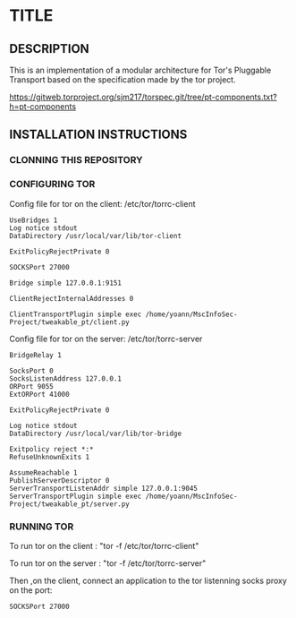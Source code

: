 # TITLE

## DESCRIPTION
This is an implementation of a modular architecture for Tor's Pluggable Transport based on the specification made by the tor project.

https://gitweb.torproject.org/sjm217/torspec.git/tree/pt-components.txt?h=pt-components

## INSTALLATION INSTRUCTIONS

### CLONNING THIS REPOSITORY

### CONFIGURING TOR
Config file for tor on the client: /etc/tor/torrc-client

```
UseBridges 1
Log notice stdout
DataDirectory /usr/local/var/lib/tor-client

ExitPolicyRejectPrivate 0

SOCKSPort 27000

Bridge simple 127.0.0.1:9151

ClientRejectInternalAddresses 0

ClientTransportPlugin simple exec /home/yoann/MscInfoSec-Project/tweakable_pt/client.py
```

Config file for tor on the server: /etc/tor/torrc-server

```
BridgeRelay 1

SocksPort 0
SocksListenAddress 127.0.0.1 
ORPort 9055
ExtORPort 41000

ExitPolicyRejectPrivate 0

Log notice stdout
DataDirectory /usr/local/var/lib/tor-bridge

Exitpolicy reject *:*
RefuseUnknownExits 1

AssumeReachable 1
PublishServerDescriptor 0
ServerTransportListenAddr simple 127.0.0.1:9045
ServerTransportPlugin simple exec /home/yoann/MscInfoSec-Project/tweakable_pt/server.py
```

### RUNNING TOR

To run tor on the client : "tor -f /etc/tor/torrc-client"

To run tor on the server : "tor -f /etc/tor/torrc-server"

Then ,on the client, connect an application to the tor listenning socks proxy on the port: 

```
SOCKSPort 27000
```